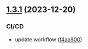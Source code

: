 ## [1.3.1](https://github.com/kduma-archive/test-ci-git-split/compare/v1.3.0...v1.3.1) (2023-12-20)


### CI/CD

* update workflow ([f4aa800](https://github.com/kduma-archive/test-ci-git-split/commit/f4aa800f60e3de00007a21b13fe541da5976bc3d))
